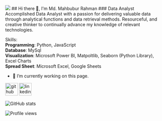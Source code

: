 
<img src="https://drive.google.com/uc?id=1WAy-uzVnW-sSptZ8PTAPNVTpExWUs7do">
## Hi there 👋, I'm Md. Mahbubur Rahman 
### Data Analyst
Accomplished Data Analyst with a passion for
delivering valuable data through analytical functions
and data retrieval methods. Resourceful, and creative
thinker to continually advance my knowledge of
relevant technologies.

Skills:  <br>**Programming**: Python, JavaScript   <br>**Database**: MySql    <br>**Visualization**: Microsoft Power BI, Matpoltlib, Seaborn (Python Library), Excel Charts  <br>**Spread Sheet**: Microsoft Excel, Google Sheets

- 🔭 I’m currently working on this page. 


[<img src='https://cdn.jsdelivr.net/npm/simple-icons@3.0.1/icons/github.svg' alt='github' height='40'>](https://github.com/MahbuburRahmanRasel)  [<img src='https://cdn.jsdelivr.net/npm/simple-icons@3.0.1/icons/linkedin.svg' alt='linkedin' height='40'>](https://www.linkedin.com/in/https://www.linkedin.com/in/mahbubur-rahman-821604222//)  

![GitHub stats](https://github-readme-stats.vercel.app/api?username=MahbuburRahmanRasel&show_icons=true)  

![Profile views](https://gpvc.arturio.dev/MahbuburRahmanRasel)  
